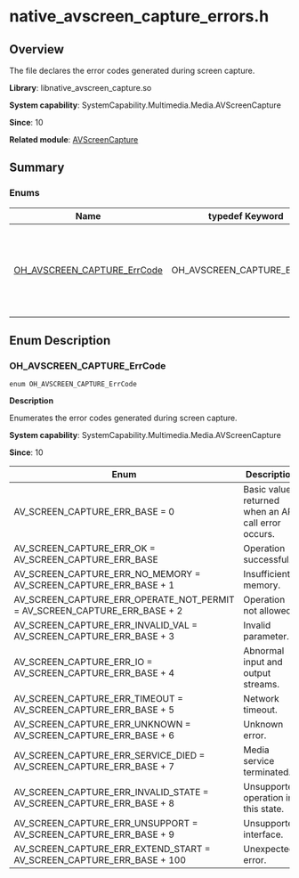 # native_avscreen_capture_errors.h

## Overview

The file declares the error codes generated during screen capture.

**Library**: libnative_avscreen_capture.so

**System capability**: SystemCapability.Multimedia.Media.AVScreenCapture

**Since**: 10

**Related module**: [AVScreenCapture](capi-avscreencapture.md)

## Summary

### Enums

| Name| typedef Keyword| Description|
| -- | -- | -- |
| [OH_AVSCREEN_CAPTURE_ErrCode](#oh_avscreen_capture_errcode) | OH_AVSCREEN_CAPTURE_ErrCode | Defines an enum for the error codes generated during screen capture.|

## Enum Description

### OH_AVSCREEN_CAPTURE_ErrCode

```
enum OH_AVSCREEN_CAPTURE_ErrCode
```

**Description**

Enumerates the error codes generated during screen capture.

**System capability**: SystemCapability.Multimedia.Media.AVScreenCapture

**Since**: 10

| Enum| Description|
| -- | -- |
| AV_SCREEN_CAPTURE_ERR_BASE = 0 | Basic value returned when an API call error occurs.| 
| AV_SCREEN_CAPTURE_ERR_OK = AV_SCREEN_CAPTURE_ERR_BASE | Operation successful.| 
| AV_SCREEN_CAPTURE_ERR_NO_MEMORY = AV_SCREEN_CAPTURE_ERR_BASE + 1 | Insufficient memory.| 
| AV_SCREEN_CAPTURE_ERR_OPERATE_NOT_PERMIT = AV_SCREEN_CAPTURE_ERR_BASE + 2 | Operation not allowed.| 
| AV_SCREEN_CAPTURE_ERR_INVALID_VAL = AV_SCREEN_CAPTURE_ERR_BASE + 3 | Invalid parameter.| 
| AV_SCREEN_CAPTURE_ERR_IO = AV_SCREEN_CAPTURE_ERR_BASE + 4 | Abnormal input and output streams.| 
| AV_SCREEN_CAPTURE_ERR_TIMEOUT = AV_SCREEN_CAPTURE_ERR_BASE + 5 | Network timeout.| 
| AV_SCREEN_CAPTURE_ERR_UNKNOWN = AV_SCREEN_CAPTURE_ERR_BASE + 6 | Unknown error.| 
| AV_SCREEN_CAPTURE_ERR_SERVICE_DIED = AV_SCREEN_CAPTURE_ERR_BASE + 7 | Media service terminated.| 
| AV_SCREEN_CAPTURE_ERR_INVALID_STATE = AV_SCREEN_CAPTURE_ERR_BASE + 8 | Unsupported operation in this state.| 
| AV_SCREEN_CAPTURE_ERR_UNSUPPORT = AV_SCREEN_CAPTURE_ERR_BASE + 9 | Unsupported interface.| 
| AV_SCREEN_CAPTURE_ERR_EXTEND_START = AV_SCREEN_CAPTURE_ERR_BASE + 100 | Unexpected error.| 
